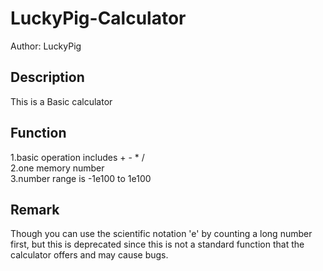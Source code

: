 # LuckyPig-Calculator
Author: LuckyPig

Description
-------------
This is a Basic calculator

Function
----------
1.basic operation includes + - * /<br>
2.one memory number<br>
3.number range is -1e100 to 1e100

Remark
--------
Though you can use the scientific notation 'e' by counting a long number first, but this is deprecated since this is not a standard function that the calculator offers and may cause bugs.